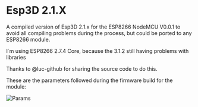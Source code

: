 # Esp3D 2.1.X
A compiled version of Esp3D 2.1.x for the ESP8266 NodeMCU V0.0.1 to avoid all compiling problems during the process, but could be ported to any ESP8266 module.

I´m using ESP8266 2.7.4 Core, because the 3.1.2 still having problems with libraries

Thanks to @luc-github for sharing the source code to do this.

These are the parameters followed during the firmware build for the module:

![Params](https://github.com/aayes89/Esp3D/assets/72238104/458c7d38-260e-4973-ba0a-38c2b3a2e654)

